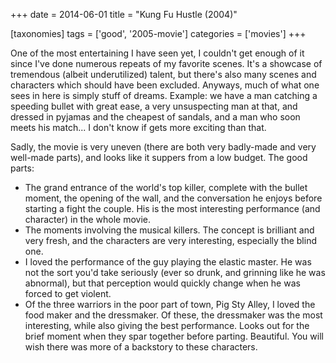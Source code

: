 +++
date = 2014-06-01
title = "Kung Fu Hustle (2004)"

[taxonomies]
tags = ['good', '2005-movie']
categories = ['movies']
+++

One of the most entertaining I have seen yet, I couldn't get enough of
it since I've done numerous repeats of my favorite scenes. It's a
showcase of tremendous (albeit underutilized) talent, but there's also
many scenes and characters which should have been excluded. Anyways,
much of what one sees in here is simply stuff of dreams. Example: we
have a man catching a speeding bullet with great ease, a very
unsuspecting man at that, and dressed in pyjamas and the cheapest of
sandals, and a man who soon meets his match... I don't know if gets
more exciting than that.

Sadly, the movie is very uneven (there are both very badly-made and very
well-made parts), and looks like it suppers from a low budget. The good
parts:

-   The grand entrance of the world's top killer, complete with the
    bullet moment, the opening of the wall, and the conversation he
    enjoys before starting a fight the couple. His is the most
    interesting performance (and character) in the whole movie.
-   The moments involving the musical killers. The concept is brilliant
    and very fresh, and the characters are very interesting, especially
    the blind one.
-   I loved the performance of the guy playing the elastic master. He
    was not the sort you'd take seriously (ever so drunk, and grinning
    like he was abnormal), but that perception would quickly change when
    he was forced to get violent.
-   Of the three warriors in the poor part of town, Pig Sty Alley, I
    loved the food maker and the dressmaker. Of these, the dressmaker
    was the most interesting, while also giving the best performance.
    Looks out for the brief moment when they spar together before
    parting. Beautiful. You will wish there was more of a backstory to
    these characters.
